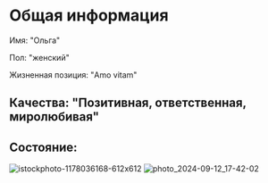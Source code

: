# Общая информация
Имя: "Ольга"

Пол: "женский" 


Жизненная позиция: "Amo vitam"

## Качества: "Позитивная, ответственная, миролюбивая"

## Состояние:

![istockphoto-1178036168-612x612](https://github.com/OlyaOzhigova/profile/assets/155555390/01dd2a9e-288c-46ab-84af-e11283ab51c3)
![photo_2024-09-12_17-42-02](https://github.com/user-attachments/assets/22dc8f67-e7fa-4ad5-8dd6-f78c66afc5d0)
